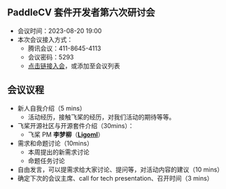 ## PaddleCV 套件开发者第六次研讨会

* 会议时间：2023-08-20 19:00
* 本次会议接入方式：
  * 腾讯会议：411-8645-4113
  * 会议密码：5293
  * [点击链接入会](https://meeting.tencent.com/dm/join-by-code?meetingcode=41186454113)，或添加至会议列表

## 会议议程
- 新人自我介绍（5 mins）
  - 活动经历，接触飞桨的经历，对我们活动的期待等等。
- 飞桨开源社区与开源套件介绍（30mins）：
  - 飞桨 PM **李梦柳**（**[Ligoml](https://github.com/ligoml)**）
- 需求和命题讨论（10mins）
  - 本周提出的新需求讨论
  - 命题任务讨论
- 自由发言，可以提需求给大家讨论、提问等，对活动内容的建议（10 mins）
- 确定下次的会议主席、call for tech presentation、召开时间（3 mins）
